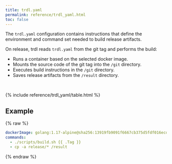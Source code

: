```yaml
---
title: trdl.yaml
permalink: reference/trdl_yaml.html
toc: false
---
```


The `trdl.yaml` configuration contains instructions that define the environment and command set needed to build release artifacts.

On release, trdl reads `trdl.yaml` from the git tag and performs the build:

- Runs a container based on the selected docker image.
- Mounts the source code of the git tag into the `/git` directory.
- Executes build instructions in the `/git` directory.
- Saves release artifacts from the `/result` directory.

<br />

{% include reference/trdl_yaml/table.html %}

## Example

{% raw %}
```yaml
dockerImage: golang:1.17-alpine@sha256:13919fb9091f6667cb375d5fdf016ecd6d3a5d5995603000d422b04583de4ef9
commands:
  - ./scripts/build.sh {{ .Tag }} 
  - cp -a release/* /result
```
{% endraw %}